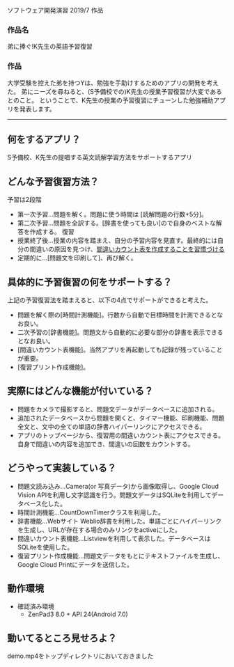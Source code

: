 ソフトウェア開発演習 2019/7 作品

### 作品名
弟に捧ぐ!K先生の英語予習復習

### 作品
大学受験を控えた弟を持つYは、勉強を手助けするためのアプリの開発を考えた。
弟にニーズを尋ねると、(S予備校での)K先生の授業予習復習が大変であるとのこと。
ということで、K先生の授業の予習復習にチューンした勉強補助アプリを発表します。

---
## 何をするアプリ？
S予備校、K先生の提唱する英文読解学習方法をサポートするアプリ
## どんな予習復習方法？
予習は2段階
- 第一次予習...問題を解く。問題に使う時間は [読解問題の行数+5分]。
- 第二次予習...問題を全訳する。[辞書を使っても良い]ので自身のベストな解答を作成する。
復習
- 授業終了後...授業の内容を踏まえ、自分の予習内容を見直す。最終的には自分の間違いの原因を見つけ、[間違いカウント表を作成することを習慣づける](ミスの傾向をつかむ、試験直前の見直しにもつながる)
- 定期的に...[問題文を印刷して]、再び解く。
## 具体的に予習復習の何をサポートする？
上記の予習復習法を踏まえると、以下の4点でサポートができると考えた。
- 問題を解く際の[時間計測機能]。行数から自動で目標時間を計測できるとなお良い。
- 二次予習の[辞書機能]。問題文から自動的に必要な部分の辞書を表示できるとなお良い。
- [間違いカウント表機能]。当然アプリを再起動しても記録が残っていることが重要。
- [復習プリント作成機能]。
## 実際にはどんな機能が付いている？
- 問題をカメラで撮影すると、問題文データがデータベースに追加される。
- 追加されたデータベースから問題を開くと、タイマー機能、印刷機能、問題全文と、文中の全ての単語の辞書ハイパーリンクにアクセスできる。
- アプリのトップページから、復習用の間違いカウント表にアクセスできる。自身で間違いの内容を追加でき、間違いの回数をカウントする。
## どうやって実装している？
- 問題文読み込み...Camera(or 写真データ)から画像取得し、Google Cloud Vision APIを利用し文字認識を行う。問題文データはSQLiteを利用してデータベース化した。
- 時間計測機能...CountDownTimerクラスを利用した。
- 辞書機能...Webサイト Weblio辞書を利用した。単語ごとにハイパーリンクを生成し、URLが存在する場合のみリンクをactiveにした。
- 間違いカウント表機能...Listviewを利用して表示した。データベースはSQLiteを使用した。
- 復習プリント作成機能...問題文データをもとにテキストファイルを生成し、Google Cloud Printにデータを送信した。
## 動作環境
  - 確認済み環境
    - ZenPad3 8.0 + API 24(Android 7.0)
## 動いてるところ見せろよ？
  demo.mp4をトップディレクトリにおいておきました
